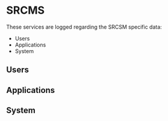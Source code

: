 # SRCMS

These services are logged regarding the SRCSM specific data:

* Users
* Applications
* System

## Users

## Applications

## System